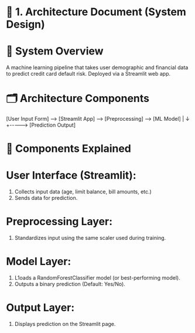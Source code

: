 # 🧱 1. Architecture Document (System Design)
# 🔷 System Overview
A machine learning pipeline that takes user demographic and financial data to predict credit card default risk. Deployed via a Streamlit web app.

# 🗂️ Architecture Components

[User Input Form] --> [Streamlit App] --> [Preprocessing] --> [ML Model]
                                          |                   ↓
                                          +-----> [Prediction Output]


# 🧩 Components Explained
# User Interface (Streamlit):

1. Collects input data (age, limit balance, bill amounts, etc.)
2. Sends data for prediction.

# Preprocessing Layer:
1. Standardizes input using the same scaler used during training.

# Model Layer:
1. L1oads a RandomForestClassifier model (or best-performing model).
2. Outputs a binary prediction (Default: Yes/No).

# Output Layer:
1. Displays prediction on the Streamlit page.
